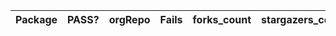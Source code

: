 Package|PASS?|orgRepo|Fails|forks_count|stargazers_count|open_issues_count
---|---|---|---|---|---|---